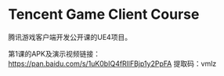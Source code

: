 # Tencent Game Client Course
腾讯游戏客户端开发公开课的UE4项目。

第1课的APK及演示视频链接：https://pan.baidu.com/s/1uK0bIQ4fRllFBjp1y2PpFA 提取码：vmlz 
